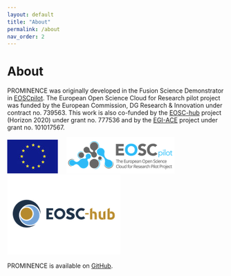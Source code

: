 ```yaml
---
layout: default
title: "About"
permalink: /about
nav_order: 2
---
```

# About

PROMINENCE was originally developed in the Fusion Science Demonstrator in [EOSCpilot](https://eoscpilot.eu/). The European Open Science Cloud for Research pilot project was funded by the European Commission, DG Research & Innovation under contract no. 739563. This work is also co-funded by the [EOSC-hub](https://www.eosc-hub.eu/) project (Horizon 2020) under grant no. 777536 and by the [EGI-ACE](https://www.egi.eu/project/egi-ace/) project under grant no. 101017567.

![EC logo](eu-logo.jpeg) &nbsp; &nbsp; ![EOSCpilot logo](eosc-pilot.png) &nbsp; &nbsp; ![EOSC-hub logo](eosc-hub.png)

PROMINENCE is available on [GitHub](https://github.com/prominence-eosc).
